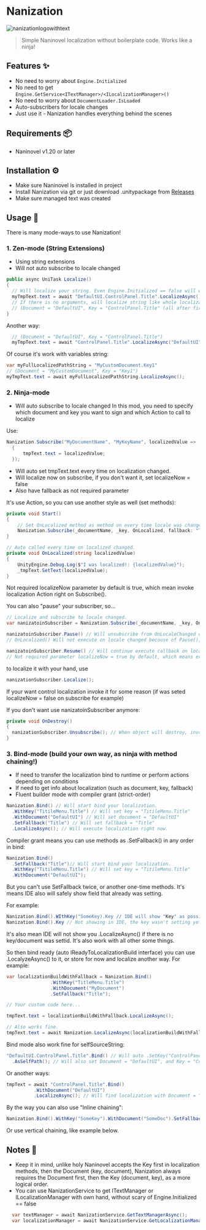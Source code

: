 # Nanization
![nanizationlogowithtext](https://github.com/user-attachments/assets/ad29d37b-b3bf-4ba3-83f6-6822af74c1f0)

> Simple Naninovel localization without boilerplate code. Works like a ninja!

## Features ✨
- No need to worry about `Engine.Initialized`
- No need to get `Engine.GetService<ITextManager>/<ILocalizationManager>()`
- No need to worry about `DocumentLoader.IsLoaded`
- Auto-subscribers for locale changes
- Just use it - Nanization handles everything behind the scenes

## Requirements 📦
- Naninovel v1.20 or later

## Installation ⚙️
- Make sure Naninovel is installed in project
- Install Nanization via git or just download .unitypackage from
[Releases](https://github.com/Bicardine/Nanization/releases)
- Make sure managed text was created


## Usage 🏹
There is many mode-ways to use Nanization!

### 1. Zen-mode (String Extensions)
- Using string extensions
- Will not auto subscribe to locale changed

```csharp
public async UniTask Localize()
{
  // Will localize your string. Even Engine.Initialized == false will wait for it and return localized string.
  myTmpText.text = await "DefaultUI.ControlPanel.Title".LocalizeAsync();
  // If there is no arguments, will localize string like whole localization path
  // (Document = "DefaultUI", Key = "ControlPanel.Title" (all after first auto exclusive dot)
}
```

Another way:
```csharp
  // (Document = "DefaultUI", Key = "ControlPanel.Title")
  myTmpText.text = await "ControlPanel.Title".LocalizeAsync("DefaultUI");
```

Of course it's work with variables string:
```csharp
var myFullLocalizedPathString = "MyCustomDocument.Key1"
// (Document = "MyCustomDocument", Key = "Key1")
myTmpText.text = await myFullLocalizedPathString.LocalizeAsync();
```




### 2. Ninja-mode
- Will auto subscribe to locale changed
In this mod, you need to specify which document and key you want to sign and which Action<string> to call to localize

Use:
```csharp
Nanization.Subscribe("MyDocumentName", "MyKeyName", localizedValue =>
  {
      tmpText.text = localizedValue;
  });
```
- Will auto set tmpText.text every time on localization changed.
- Will localize now on subscribe, if you don't want it, set localizeNow = false
- Also have fallback as not required parameter


It's use Action, so you can use another style as well (set methods):
```csharp
private void Start()
{
    // Set OnLocalized method as method on every time locale was changed.
    Nanization.Subscribe(_documentName, _key, OnLocalized, fallback: "There is no translate!" localizeNow: false);
}

// Auto called every time on localized changed.
private void OnLocalized(string localizedValue)
{
    UnityEngine.Debug.Log($"I was localized!: {localizedValue}");
    _tmpText.SetText(localizedValue);
}
```

Not required localizeNow parameter by default is true, which mean invoke localization Action right on Subscribe().

You can also "pause" your subscriber, so...

```csharp
// Localize and subscribe to locale changed.
var nanizatoinSubscriber = Nanization.Subscribe(_documentName, _key, OnLocalized)

nanizatoinSubscriber.Pause() // Will unsubscribe from OnLocaleChanged events and will not execute localizatoin callbacks so
// OnLocalized() Will not execute on locale changed becouse of Pause(), until Resume()

nanizatoinSubscriber.Resume() // Will continue execute callback on localiation changed
// Not required parameter localizeNow = true by default, which means every Resume() will invoke your action.
```

to localize it with your hand, use 
```csharp
nanizationSubscriber.Localize();
```
If your want control localization invoke it for some reason (if was seted localizeNow = false on subscribe for example)


If you don't want use nanizatoinSubscriber anymore:
```csharp
private void OnDestroy()
{
  nanizationSubscriber.Unsubscribe(); // When object will destroy, invoke IDisposable
}
```




### 3. Bind-mode (build your own way, as ninja with method chaining!)
- If need to transfer the localization bind to runtime or perform actions depending on conditions
- If need to get info about localization (such as document, key, fallback)
- Fluent builder mode with compiler grant (strict-order)

```csharp
Nanization.Bind() // Will start bind your localization.
  .WithKey("TitileMenu.Title") // Will set key = "TitileMenu.Title"
  .WithDocument("DefaultUI") // Will set document = "DefaultUI"
  .SetFallback("Title") // Will set fallback = "Title"
  .LocalizeAsync(); // Will execute localization right now.
```

Compiler grant means you can use methods as .SetFallback() in any order in bind:

```csharp
Nanization.Bind()
  .SetFallback("Title")// Will start bind your localization.
  .WithKey("TitileMenu.Title") // Will set key = "TitileMenu.Title"
  .WithDocument("DefaultUI");
```
But you can't use SetFallback twice, or another one-time methods.
It's means IDE also will safely show field that already was setting.

For example:
```csharp
Nanization.Bind().WIthKey("SomeKey).Key // IDE will show "Key" as possible public field, and allow to access to it.
Nanization.Bind().Key // Not showing in IDE, the key wasn't setting yet.
```

It's also mean IDE will not show you .LocalizeAsync() if there is no key/document was settid.
It's also work with all other some things.

So then bind ready (auto IReadyToLocalizationBuild interface) you can use .LocalyzeAsync() to it, or store for now and localize another way. For example:
```csharp
var localizationBuildWithFallback = Nanization.Bind()
                .WithKey("TitleMenu.Title")
                .WithDocument("MyDocument")
                .SetFallback("Title");

// Your custom code here...

tmpText.text = localizationBuildWithFallback.LocalizeAsync();

// Also works fine.
tmpText.text = await Nanization.LocalizeAsync(localizationBuildWithFallback));
```

Bind mode also work fine for selfSourceString:
```csharp
"DefaultUI.ControlPanel.Title".Bind() // Will auto .SetKey("ControlPanel.Title") so IDE will not showing you .SetKey() as possible method
  .AsSelfPath(); // Will also set Document = "DefaultUI", and Key = "ControlPanel.Title".
```

Or another ways:
```csharp
tmpText = await "ControlPanel.Title".Bind()
          .WithDocument("DefaultUI")
          .LocalizeAsync(); // Will find localization with Document = "DefaultUI" Key = "ControlPanel.Title"
```

By the way you can also use "Inline chaining":
```csharp
Nanization.Bind().WithKey("SomeKey").WithDocument("SomeDoc").SetFallback("SomeFallback");
```

Or use vertical chaining, like example below.

## Notes 📝
- Keep it in mind, unlike holy Naninovel accepts the Key first in localization methods, then the Document (key, document), Nanization always requires the Document first, then the Key (document, key), as a more logical order.
- You can use NanizationService to get ITextManager or ILocalizationManager with own hand, without scary of Engine.Initialized == false
```csharp
  var textManager = await NanizationService.GetTextManagerAsync();
  var localizationManager = await NanizationService.GetLocalizationManagerAsync();
```

